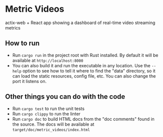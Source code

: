 # Metric Videos
actix-web + React app showing a dashboard of real-time video streaming metrics

## How to run
- Run `cargo run` in the project root with Rust installed. By default it will be available at `http://localhost:8000`
- You can also build it and run the executable in any location. Use the `--help` option to see how to tell it where to find the "data" directory, so it can load the static resources, config file, etc. You can also change the port it listens on.

## Other things you can do with the code
- Run `cargo test` to run the unit tests
- Run `cargo clippy` to run the linter
- Run `cargo doc` to build HTML docs from the "doc comments" found in the source. The docs will be available at `target/doc/metric_videos/index.html`